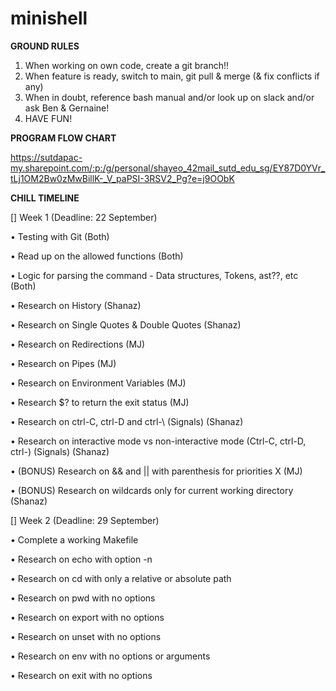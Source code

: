 # minishell

**GROUND RULES**
1. When working on own code, create a git branch!!
2. When feature is ready, switch to main, git pull & merge (& fix conflicts if any)
3. When in doubt, reference bash manual and/or look up on slack and/or ask Ben & Gernaine!
4. HAVE FUN!

**PROGRAM FLOW CHART**

https://sutdapac-my.sharepoint.com/:p:/g/personal/shayeo_42mail_sutd_edu_sg/EY87D0YVr_tLj1OM2Bw0zMwBillK-_V_paPSI-3RSV2_Pg?e=j9OObK

**CHILL TIMELINE**

[] Week 1 (Deadline: 22 September)

• Testing with Git (Both)

• Read up on the allowed functions (Both)

• Logic for parsing the command - Data structures, Tokens, ast??, etc (Both)

• Research on History (Shanaz)

• Research on Single Quotes & Double Quotes (Shanaz)

• Research on Redirections (MJ)

• Research on Pipes (MJ)

• Research on Environment Variables (MJ)

• Research $? to return the exit status (MJ)

• Research on ctrl-C, ctrl-D and ctrl-\ (Signals) (Shanaz)

• Research on interactive mode vs non-interactive mode (Ctrl-C, ctrl-D, ctrl-\) (Signals) (Shanaz)

• (BONUS) Research on && and || with parenthesis for priorities X (MJ)

• (BONUS) Research on wildcards only for current working directory (Shanaz)

[] Week 2 (Deadline: 29 September)

• Complete a working Makefile

• Research on echo with option -n

• Research on cd with only a relative or absolute path

• Research on pwd with no options

• Research on export with no options

• Research on unset with no options

• Research on env with no options or arguments

• Research on exit with no options
